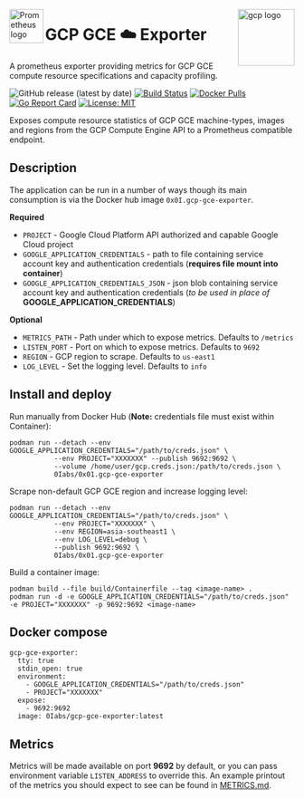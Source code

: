 <p><img src="https://cdn.worldvectorlogo.com/logos/prometheus.svg" alt="Prometheus logo" title="prometheus" align="left" height="60" /></p>
<p><img src="https://cloud.google.com/images/social-icon-google-cloud-1200-630.png" alt="gcp logo" title="gcp" align="right" height="100" /></p>

# GCP GCE :cloud: Exporter
A prometheus exporter providing metrics for GCP GCE compute resource specifications and capacity profiling.

![GitHub release (latest by date)](https://img.shields.io/github/v/release/0x0I/gcp-gce-exporter?color=yellow)
[![Build Status](https://travis-ci.org/0x0I/gcp-gce-exporter.svg?branch=master)](https://travis-ci.org/0x0I/gcp-gce-exporter)
[![Docker Pulls](https://img.shields.io/docker/pulls/0labs/0x01.gcp-gce-exporter?style=flat)](https://hub.docker.com/repository/docker/0labs/0x01.gcp-gce-exporter)
[![Go Report Card](https://goreportcard.com/badge/github.com/0x0I/gcp-gce-exporter)](https://goreportcard.com/report/github.com/0x0I/gcp-gce-exporter)
[![License: MIT](https://img.shields.io/badge/License-MIT-blueviolet.svg)](https://opensource.org/licenses/MIT)

Exposes compute resource statistics of GCP GCE machine-types, images and regions from the GCP Compute Engine API to a Prometheus compatible endpoint.

## Description

The application can be run in a number of ways though its main consumption is via the Docker hub image `0x0I.gcp-gce-exporter`.

**Required**
* `PROJECT`                                   - Google Cloud Platform API authorized and capable Google Cloud project
* `GOOGLE_APPLICATION_CREDENTIALS`            - path to file containing service account key and authentication credentials (**requires file mount into container**)
* `GOOGLE_APPLICATION_CREDENTIALS_JSON`       - json blob containing service account key and authentication credentials (*to be used in place of* **GOOGLE_APPLICATION_CREDENTIALS**)

**Optional**
* `METRICS_PATH`           - Path under which to expose metrics. Defaults to `/metrics`
* `LISTEN_PORT`            - Port on which to expose metrics. Defaults to `9692`
* `REGION`                 - GCP region to scrape. Defaults to `us-east1`
* `LOG_LEVEL`              - Set the logging level. Defaults to `info`

## Install and deploy

Run manually from Docker Hub (**Note:** credentials file must exist within Container):
```
podman run --detach --env GOOGLE_APPLICATION_CREDENTIALS="/path/to/creds.json" \
           --env PROJECT="XXXXXXX" --publish 9692:9692 \
           --volume /home/user/gcp.creds.json:/path/to/creds.json \
           0Iabs/0x01.gcp-gce-exporter
```

Scrape non-default GCP GCE region and increase logging level:
```
podman run --detach --env GOOGLE_APPLICATION_CREDENTIALS="/path/to/creds.json" \
           --env PROJECT="XXXXXXX" \
           --env REGION=asia-southeast1 \
           --env LOG_LEVEL=debug \
           --publish 9692:9692 \
           0Iabs/0x01.gcp-gce-exporter
```

Build a container image:
```
podman build --file build/Containerfile --tag <image-name> .
podman run -d -e GOOGLE_APPLICATION_CREDENTIALS="/path/to/creds.json" -e PROJECT="XXXXXXX" -p 9692:9692 <image-name>
```

## Docker compose

```
gcp-gce-exporter:
  tty: true
  stdin_open: true
  environment:
    - GOOGLE_APPLICATION_CREDENTIALS="/path/to/creds.json"
    - PROJECT="XXXXXXX"
  expose:
    - 9692:9692
  image: 0Iabs/gcp-gce-exporter:latest
```

## Metrics

Metrics will be made available on port **9692** by default, or you can pass environment variable ```LISTEN_ADDRESS``` to override this. An example printout of the metrics you should expect to see can be found in [METRICS.md](https://github.com/0x0I/gcp-gce-exporter/blob/master/METRICS.md).
